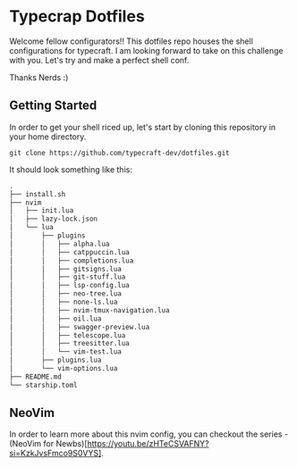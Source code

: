 # Typecrap Dotfiles
Welcome fellow configurators!!
This dotfiles repo houses the shell configurations for typecraft.
I am looking forward to take on this challenge with you. Let's try and make a perfect shell conf.

Thanks Nerds :)

## Getting Started
In order to get your shell riced up, let's start by cloning this repository in your home directory.

`git clone https://github.com/typecraft-dev/dotfiles.git`

It should look something like this:

```bash
.
├── install.sh
├── nvim
│   ├── init.lua
│   ├── lazy-lock.json
│   └── lua
│       ├── plugins
│       │   ├── alpha.lua
│       │   ├── catppuccin.lua
│       │   ├── completions.lua
│       │   ├── gitsigns.lua
│       │   ├── git-stuff.lua
│       │   ├── lsp-config.lua
│       │   ├── neo-tree.lua
│       │   ├── none-ls.lua
│       │   ├── nvim-tmux-navigation.lua
│       │   ├── oil.lua
│       │   ├── swagger-preview.lua
│       │   ├── telescope.lua
│       │   ├── treesitter.lua
│       │   └── vim-test.lua
│       ├── plugins.lua
│       └── vim-options.lua
├── README.md
└── starship.toml
```
## NeoVim
In order to learn more about this nvim config, you can checkout the series - (NeoVim for Newbs)[https://youtu.be/zHTeCSVAFNY?si=KzkJvsFmco9S0VYS].
